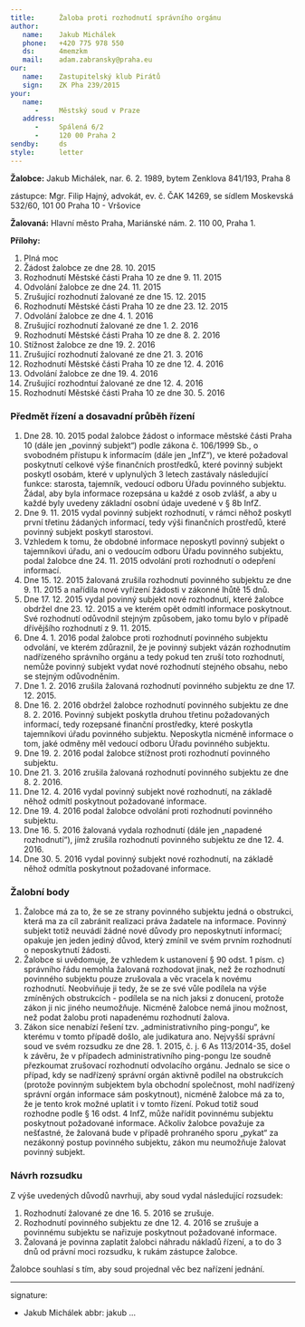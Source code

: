 ```yaml
---
title:      Žaloba proti rozhodnutí správního orgánu
author:
   name:    Jakub Michálek
   phone:   +420 775 978 550
   ds:      4memzkm
   mail:    adam.zabransky@praha.eu
our:
   name:    Zastupitelský klub Pirátů
   sign:    ZK Pha 239/2015
your:
   name:    
      -     Městský soud v Praze
   address:
      -     Spálená 6/2
      -     120 00 Praha 2
sendby:     ds
style:      letter
---
```



**Žalobce:**   Jakub Michálek, nar. 6. 2. 1989, bytem Zenklova 841/193, Praha 8

zástupce:  Mgr. Filip Hajný, advokát, ev. č. ČAK 14269, se sídlem Moskevská 532/60, 101 00 Praha 10 - Vršovice

**Žalovaná:**  Hlavní město Praha, Mariánské nám. 2. 110 00, Praha 1.

**Přílohy:**

1. Plná moc
2. Žádost žalobce ze dne 28. 10. 2015
3. Rozhodnutí Městské části Praha 10 ze dne 9. 11. 2015 
4. Odvolání žalobce ze dne 24. 11. 2015
5. Zrušující rozhodnutí žalované ze dne 15. 12. 2015
6. Rozhodnutí Městské části Praha 10 ze dne 23. 12. 2015
7. Odvolání žalobce ze dne 4. 1. 2016
8. Zrušující rozhodnutí žalované ze dne 1. 2. 2016
9. Rozhodnutí Městské části Praha 10 ze dne 8. 2. 2016
10. Stížnost žalobce ze dne 19. 2. 2016
11. Zrušující rozhodnutí žalované ze dne 21. 3. 2016
12. Rozhodnutí Městské části Praha 10 ze dne 12. 4. 2016
13. Odvolání žalobce ze dne 19. 4. 2016
14. Zrušující rozhodntuí žalované ze dne 12. 4. 2016
15. Rozhodnutí Městské části Praha 10 ze dne 30. 5. 2016


### Předmět řízení a dosavadní průběh řízení

1. Dne 28. 10. 2015 podal žalobce žádost o informace městské části Praha 10 (dále jen „povinný subjekt“) podle zákona č. 106/1999 Sb., o svobodném přístupu k informacím (dále jen „InfZ“), ve které požadoval poskytnutí celkové výše finančních prostředků, které povinný subjekt poskytl osobám, které v uplynulých 3 letech zastávaly následující funkce: starosta, tajemník, vedoucí odboru Úřadu povinného subjektu. Žádal, aby byla informace rozepsána u každé z osob zvlášť, a aby u každé byly uvedeny základní osobní údaje uvedené v § 8b InfZ.
2. Dne 9. 11. 2015 vydal povinný subjekt rozhodnutí, v rámci něhož poskytl první třetinu žádaných informací, tedy výši finančních prostředů, které povinný subjekt poskytl starostovi. 
3. Vzhledem k tomu, že obdobné informace neposkytl povinný subjekt o tajemníkovi úřadu, ani o vedoucím odboru Úřadu povinného subjektu, podal žalobce dne 24. 11. 2015 odvolání proti rozhodnutí o odepření informací. 
4. Dne 15. 12. 2015 žalovaná zrušila rozhodnutí povinného subjektu ze dne 9. 11. 2015 a nařídila nové vyřízení žádosti v zákonné lhůtě 15 dnů. 
5. Dne 17. 12. 2015 vydal povinný subjekt nové rozhodnutí, které žalobce obdržel dne 23. 12. 2015 a ve kterém opět odmítl informace poskytnout. Své rozhodnutí odůvodnil stejným způsobem, jako tomu bylo v případě dřívějšího rozhodnutí z 9. 11. 2015. 
6. Dne 4. 1. 2016 podal žalobce proti rozhodnutí povinného subjektu odvolání, ve kterém zdůraznil, že je povinný subjekt vázán rozhodnutím nadřízeného správního orgánu a tedy pokud ten zruší toto rozhodnutí, nemůže povinný subjekt vydat nové rozhodnutí stejného obsahu, nebo se stejným odůvodněním.
7. Dne 1. 2. 2016 zrušila žalovaná rozhodnutí povinného subjektu ze dne 17. 12. 2015. 
8. Dne 16. 2. 2016 obdržel žalobce rozhodnutí povinného subjektu ze dne 8. 2. 2016. Povinný subjekt poskytla druhou třetinu požadovaných informací, tedy rozepsané finanční prostředky, které poskytla tajemníkovi úřadu povinného subjektu. Neposkytla nicméně informace o tom, jaké odměny měl vedoucí odboru Úřadu povinného subjektu. 
9. Dne 19. 2. 2016 podal žalobce stížnost proti rozhodnutí povinného subjektu.
10. Dne 21. 3. 2016 zrušila žalovaná rozhodnutí povinného subjektu ze dne 8. 2. 2016. 
11. Dne 12. 4. 2016 vydal povinný subjekt nové rozhodnutí, na základě něhož odmítl poskytnout požadované informace.
12. Dne 19. 4. 2016 podal žalobce odvolání proti rozhodnutí povinného subjektu.
13. Dne 16. 5. 2016 žalovaná vydala rozhodnutí (dále jen „napadené rozhodnutí“), jímž zrušila rozhodnutí povinného subjektu ze dne 12. 4. 2016.
14. Dne 30. 5. 2016 vydal povinný subjekt nové rozhodnutí, na základě něhož odmítla poskytnout požadované informace.

### Žalobní body

1. Žalobce má za to, že se ze strany povinného subjektu jedná o obstrukci, která ma za cíl zabránit realizaci práva žadatele na informace. Povinný subjekt totiž neuvádí žádné nové důvody pro neposkytnutí informací; opakuje jen jeden jediný důvod, který zmínil ve svém prvním rozhodnutí o neposkytnutí žádosti.
2. Žalobce si uvědomuje, že vzhledem k ustanovení § 90 odst. 1 písm. c) správního řádu nemohla žalovaná rozhodovat jinak, než že rozhodnutí povinného subjektu pouze zrušovala a věc vracela k novému rozhodnutí. Neobviňuje ji tedy, že se ze své vůle podílela na výše zmíněných obstrukcích - podílela se na nich jaksi z donucení, protože zákon ji nic jiného neumožňuje. Nicméně žalobce nemá jinou možnost, než podat žalobu proti napadenému rozhodnutí žalova.
3. Zákon sice nenabízí řešení tzv. „administrativního ping-pongu“, ke kterému v tomto případě došlo, ale judikatura ano. Nejvyšší správní soud ve svém rozsudku ze dne 28. 1. 2015, č. j. 6 As 113/2014-35, došel k závěru, že v případech administrativního ping-pongu lze soudně přezkoumat zrušovací rozhodnutí odvolacího orgánu. Jednalo se sice o případ, kdy se nadřízený správní orgán aktivně podílel na obstrukcích (protože povinným subjektem byla obchodní společnost, mohl nadřízený správní orgán informace sám poskytnout), nicméně žalobce má za to, že je tento krok možné uplatit i v tomto řízení. Pokud totiž soud rozhodne podle § 16 odst. 4 InfZ, může nařídit povinnému subjektu poskytnout požadované informace. Ačkoliv žalobce považuje za nešťastné, že žalovaná bude v případě prohraného sporu „pykat“ za nezákonný postup povinného subjektu, zákon mu neumožňuje žalovat povinný subjekt.

### Návrh rozsudku

Z výše uvedených důvodů navrhuji, aby soud vydal následující rozsudek:

1. Rozhodnutí žalované ze dne 16. 5. 2016 se zrušuje.
2. Rozhodnutí povinného subjektu ze dne 12. 4. 2016 se zrušuje a povinnému subjektu se nařizuje poskytnout požadované informace.
2. Žalovaná je povinna zaplatit žalobci náhradu nákladů řízení, a to do 3 dnů od právní moci rozsudku, k rukám zástupce žalobce.

Žalobce souhlasí s tím, aby soud projednal věc bez nařízení jednání. 

---
signature:
  - Jakub Michálek
abbr:       jakub
...
